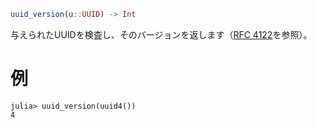 ```julia
uuid_version(u::UUID) -> Int
```

与えられたUUIDを検査し、そのバージョンを返します（[RFC 4122](https://tools.ietf.org/html/rfc4122)を参照）。

# 例

```jldoctest
julia> uuid_version(uuid4())
4
```

